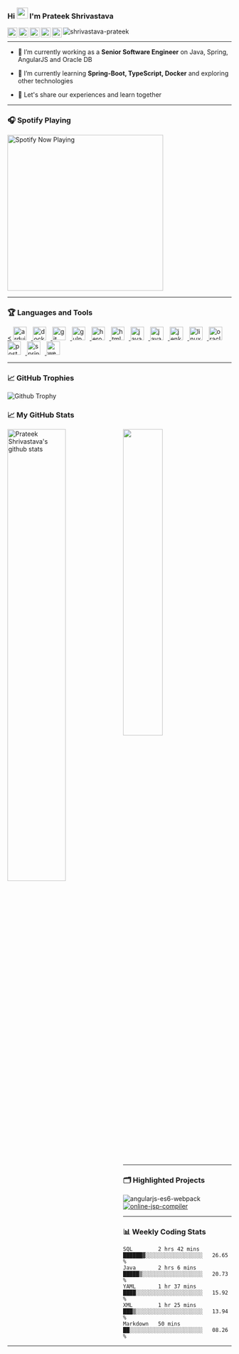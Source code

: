 ### Hi <img src="https://media.giphy.com/media/hvRJCLFzcasrR4ia7z/giphy.gif" width="25px"> I'm Prateek Shrivastava

<a href="https://t.me/shrivastavaprateek" target="blank"><img align="left" src="https://cdn.jsdelivr.net/npm/simple-icons@3.0.1/icons/telegram.svg" alt="debugchaos" width="22px" /></a>
<a href="https://twitter.com/debugchaos" target="blank"><img align="left" src="https://cdn.jsdelivr.net/npm/simple-icons@3.0.1/icons/twitter.svg" alt="debugchaos" width="22px" /></a>
<a href="https://linkedin.com/in/shrivastava-prateek" target="blank"><img align="left" src="https://cdn.jsdelivr.net/npm/simple-icons@3.0.1/icons/linkedin.svg" alt="shrivastava-prateek" width="22px" /></a>
<a href="https://www.hackerrank.com/debugchaos" target="blank"><img align="left" src="https://cdn.jsdelivr.net/npm/simple-icons@v4/icons/hackerrank.svg" alt="debugchaos" width="22px" /></a>
<a href="https://www.hackerearth.com/@debugchaos" target="blank"><img align="left" src="https://cdn.jsdelivr.net/npm/simple-icons@v4/icons/hackerearth.svg" alt="@debugchaos" width="22px" /></a>


<p align="left"> <img src="https://komarev.com/ghpvc/?username=shrivastava-prateek&label=Profile%20views&color=0e75b6&style=flat" alt="shrivastava-prateek" /> </p>

---

- 🔭 I’m currently working as a **Senior Software Engineer** on Java, Spring, AngularJS and Oracle DB

- 🌱 I’m currently learning **Spring-Boot, TypeScript, Docker** and exploring other technologies

-  &#129309;‍ Let's share our experiences and learn together

<!-- <p align="center"> 
  <img src="https://profile-counter.glitch.me/shrivastava-prateek/count.svg" alt="Visitor Count" />
</p> -->


---

### 🎧 Spotify Playing <br>

[<img src="https://spotify-now-playing-nikvq93oc-shrivastava-prateek.vercel.app/api/spotify-playing" alt="Spotify Now Playing" width="350" />](https://open.spotify.com/user/djayes90vzztiaae5j03620hp)

---

### &#127942; Languages and Tools <br> 

<p align="left">
<!-- <a href="https://angular.io" target="blank"><img  style = "margin-right:10px;" src="https://cdn.jsdelivr.net/npm/simple-icons@v4/icons/angularjs.svg" alt="angularjs" width="35px" /></a> -->
<a href="https://angular.io" target="blank" class="angularjs iconsize"><</a>
<a href="https://www.arduino.cc/" target="_blank"> <img style = "margin-right:10px;" src="https://cdn.jsdelivr.net/npm/simple-icons@v4/icons/arduino.svg" alt="arduino" width="30px" /> </a> 
<a href="https://www.docker.com/" target="_blank"> <img  style = "margin-right:10px;" src="https://cdn.jsdelivr.net/npm/simple-icons@v4/icons/docker.svg" alt="docker" width="30px" /> </a> 
<a href="https://git-scm.com/" target="_blank">  <img  style = "margin-right:10px;" src="https://cdn.jsdelivr.net/npm/simple-icons@v4/icons/git.svg" alt="git" width="30px" /> </a>
<a href="https://gulpjs.com" target="_blank"> <img style = "margin-right:10px;" src="https://cdn.jsdelivr.net/npm/simple-icons@v4/icons/gulp.svg" alt="gulp" width="30px" /> </a> 
<a href="https://heroku.com" target="_blank"> <img style = "margin-right:10px;" src="https://cdn.jsdelivr.net/npm/simple-icons@v4/icons/heroku.svg" alt="heroku" width="30px" /> </a>
<a href="https://www.w3.org/html/" target="_blank"> <img style = "margin-right:10px;" src="https://cdn.jsdelivr.net/npm/simple-icons@v4/icons/html5.svg" alt="html5" width="30px" /> </a> 
<a href="https://www.java.com" target="_blank"> <img style = "margin-right:10px;" src="https://cdn.jsdelivr.net/npm/simple-icons@v4/icons/java.svg" alt="java" width="30px" /> </a> 
<a href="https://developer.mozilla.org/en-US/docs/Web/JavaScript" target="_blank"> <img style = "margin-right:10px;" src="https://cdn.jsdelivr.net/npm/simple-icons@v4/icons/javascript.svg" alt="javascript" width="30px" /> </a> 
<a href="https://www.jenkins.io" target="_blank"> <img style = "margin-right:10px;" src="https://cdn.jsdelivr.net/npm/simple-icons@v4/icons/jenkins.svg" alt="jenkins" width="30px" /> </a> 
<a href="https://www.linux.org/" target="_blank"> <img style = "margin-right:10px;" src="https://cdn.jsdelivr.net/npm/simple-icons@v4/icons/linux.svg" alt="linux" width="30px" />  </a> 
<a href="https://www.oracle.com/" target="_blank"> <img style = "margin-right:10px;" src="https://cdn.jsdelivr.net/npm/simple-icons@v4/icons/oracle.svg" alt="oracle" width="30px" /> </a> 
<a href="https://postman.com" target="_blank"> <img style = "margin-right:10px;" src="https://cdn.jsdelivr.net/npm/simple-icons@v4/icons/postman.svg" alt="postman" width="30px" /> </a> 
<a href="https://spring.io/" target="_blank"> <img style = "margin-right:10px;" src="https://cdn.jsdelivr.net/npm/simple-icons@v4/icons/spring.svg" alt="spring" width="30px" /> </a> 
<a href="https://webpack.js.org" target="_blank"> <img style = "margin-right:10px;" src="https://cdn.jsdelivr.net/npm/simple-icons@v4/icons/webpack.svg" alt="webpack" width="30px" /> </a>
</p>

---


### &#x1f4c8; GitHub Trophies <br>

![Github Trophy](https://github-profile-trophy.vercel.app/?username=shrivastava-prateek&theme=onedark&column=7)


### &#x1f4c8; My GitHub Stats <br>

<img align="left" width = "51%" src="https://github-readme-stats.vercel.app/api?username=shrivastava-prateek&show_icons=true&include_all_commits=true&theme=gotham" alt="Prateek Shrivastava's github stats" />

<img align="center" width = "42%" src="https://github-readme-stats.vercel.app/api/top-langs/?username=shrivastava-prateek&layout=compact&theme=gotham" />


---

### 🗂️ Highlighted Projects <br>

<a href="https://github.com/shrivastava-prateek/angularjs-es6-webpack">
  <img align="left" src="https://github-readme-stats.vercel.app/api/pin/?username=shrivastava-prateek&repo=angularjs-es6-webpack&show_icons=true&layout=compact&theme=gotham" alt="angularjs-es6-webpack" />
</a>

<a href="https://github.com/shrivastava-prateek/online-jsp-compiler">
  <img align="center" src="https://github-readme-stats.vercel.app/api/pin/?username=shrivastava-prateek&repo=online-jsp-compiler&show_icons=true&layout=compact&theme=gotham" alt="online-jsp-compiler" />
</a>

---

### 📊 Weekly Coding Stats <br>

<!--START_SECTION:waka-->
```text
SQL        2 hrs 42 mins   ██████▓░░░░░░░░░░░░░░░░░░   26.65 % 
Java       2 hrs 6 mins    █████▒░░░░░░░░░░░░░░░░░░░   20.73 % 
YAML       1 hr 37 mins    ████░░░░░░░░░░░░░░░░░░░░░   15.92 % 
XML        1 hr 25 mins    ███▒░░░░░░░░░░░░░░░░░░░░░   13.94 % 
Markdown   50 mins         ██░░░░░░░░░░░░░░░░░░░░░░░   08.26 % 
```
<!--END_SECTION:waka-->

<!-- 📊 **This week I spent my time on**

 [![Prateek Shrivastava's wakatime stats](https://github-readme-stats.vercel.app/api/wakatime?username=debugchaos)] -->

---